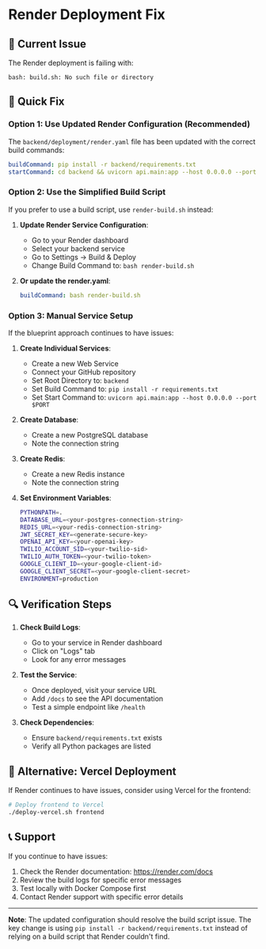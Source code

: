 # Render Deployment Fix

## 🚨 Current Issue

The Render deployment is failing with:
```
bash: build.sh: No such file or directory
```

## 🔧 Quick Fix

### Option 1: Use Updated Render Configuration (Recommended)

The `backend/deployment/render.yaml` file has been updated with the correct build commands:

```yaml
buildCommand: pip install -r backend/requirements.txt
startCommand: cd backend && uvicorn api.main:app --host 0.0.0.0 --port $PORT
```

### Option 2: Use the Simplified Build Script

If you prefer to use a build script, use `render-build.sh` instead:

1. **Update Render Service Configuration**:
   - Go to your Render dashboard
   - Select your backend service
   - Go to Settings → Build & Deploy
   - Change Build Command to: `bash render-build.sh`

2. **Or update the render.yaml**:
   ```yaml
   buildCommand: bash render-build.sh
   ```

### Option 3: Manual Service Setup

If the blueprint approach continues to have issues:

1. **Create Individual Services**:
   - Create a new Web Service
   - Connect your GitHub repository
   - Set Root Directory to: `backend`
   - Set Build Command to: `pip install -r requirements.txt`
   - Set Start Command to: `uvicorn api.main:app --host 0.0.0.0 --port $PORT`

2. **Create Database**:
   - Create a new PostgreSQL database
   - Note the connection string

3. **Create Redis**:
   - Create a new Redis instance
   - Note the connection string

4. **Set Environment Variables**:
   ```bash
   PYTHONPATH=.
   DATABASE_URL=<your-postgres-connection-string>
   REDIS_URL=<your-redis-connection-string>
   JWT_SECRET_KEY=<generate-secure-key>
   OPENAI_API_KEY=<your-openai-key>
   TWILIO_ACCOUNT_SID=<your-twilio-sid>
   TWILIO_AUTH_TOKEN=<your-twilio-token>
   GOOGLE_CLIENT_ID=<your-google-client-id>
   GOOGLE_CLIENT_SECRET=<your-google-client-secret>
   ENVIRONMENT=production
   ```

## 🔍 Verification Steps

1. **Check Build Logs**:
   - Go to your service in Render dashboard
   - Click on "Logs" tab
   - Look for any error messages

2. **Test the Service**:
   - Once deployed, visit your service URL
   - Add `/docs` to see the API documentation
   - Test a simple endpoint like `/health`

3. **Check Dependencies**:
   - Ensure `backend/requirements.txt` exists
   - Verify all Python packages are listed

## 🚀 Alternative: Vercel Deployment

If Render continues to have issues, consider using Vercel for the frontend:

```bash
# Deploy frontend to Vercel
./deploy-vercel.sh frontend
```

## 📞 Support

If you continue to have issues:

1. Check the Render documentation: https://render.com/docs
2. Review the build logs for specific error messages
3. Test locally with Docker Compose first
4. Contact Render support with specific error details

---

**Note**: The updated configuration should resolve the build script issue. The key change is using `pip install -r backend/requirements.txt` instead of relying on a build script that Render couldn't find. 